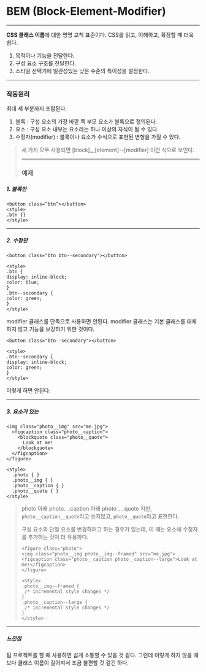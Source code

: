 # BEM (Block-Element-Modifier)

--------

**CSS 클래스 이름**에 대한 명명 교칙 표준이다. CSS를 읽고, 이해하고, 확장할 때 더욱 쉽다.

1. 목적이나 기능을 전달한다.
2. 구성 요소 구조를 전달한다.
3. 스타일 선택기에 일관성있는 낮은 수준의 특이성을 설정한다.

---------------

### 작동원리

최대 세 부분까지 포함된다.

1. 블록 : 구성 요소의 가장 바깥 쪽 부모 요소가 블록으로 정의된다.
2. 요소 : 구성 요소 내부는 요소라는 하나 이상의 자식이 될 수 있다.
3. 수정자(modifier) : 블록이나 요소가 수식으로 표현된 변형을 가질 수 있다.

> 세 가지 모두 사용되면 [block]__[element]--[modifier] 이런 식으로 보인다.
>
> -------------
>
> ### 예제
>

##### 1. 블록만

```
<button class=”btn”></button>
<style>
.btn {}
</style>

```

------------

##### 2. 수정만

```
<button class="btn btn--secondary"></button>

<style>
.btn {
display: inline-block;
color: blue;
}
.btn--secondary {
color: green;
}  
</style>

```

modifier 클래스를 단독으로 사용하면 안된다. modifier 클래스는 기본 클래스를 대체하지 않고 기능을 보강하기 위한 것이다.



```
<button class="btn--secondary"></button>

<style>
.btn--secondary {
display: inline-block;
color: green;
}  
</style>  
```


이렇게 하면 안된다.

--------

##### 3. 요소가 있는

```<figure class="photo">
<img class="photo__img" src="me.jpg">
  <figcaption class="photo__caption">
    <blockquote class="photo__quote">
      Look at me!
    </blockquote>
  </figcaption>
</figure>

<style>
  .photo { }
  .photo__img { }
  .photo__caption { }
  .photo__quote { }
</style>
```


> 
>
> photo 아래 photo_ _caption 아래 photo _ _quote 지만,  `photo__caption__quote`라고 쓰지않고, `photo__quote`라고 표현한다.
>
> 구성 요소의 단일 요소를 변경하려고 하는 경우가 있는데, 이 때는 요소에 수정자를 추가하는 것이 더 유용하다.
>
> 
>
> ```
> <figure class="photo">
> <img class="photo__img photo__img--framed" src="me.jpg">
> <figcaption class="photo__caption photo__caption--large">Look at me!</figcaption>
> </figure>
> 
> <style>
> .photo__img--framed {
>  /* incremental style changes */
> }
> .photo__caption--large {
>  /* incremental style changes */
> }
> </style>
> 
> ```

----------

##### 느낀점

팀 프로젝트를 할 때 사용하면 쉽게 소통할 수 있을 것 같다. 그런데 이렇게 하지 않을 때보다 클래스 이름이 길어져서 조금 불편할 것 같긴 하다.